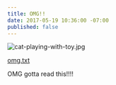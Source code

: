 ```yaml
---
title: OMG!!
date: 2017-05-19 10:36:00 -07:00
published: false
---
```



![cat-playing-with-toy.jpg](/uploads/cat-playing-with-toy.jpg)

[omg.txt](/uploads/omg.txt)

OMG gotta read this!!!!

